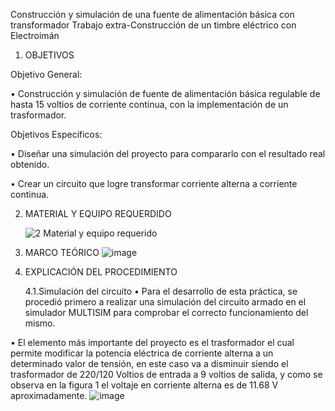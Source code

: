 Construcción y simulación de una fuente de alimentación básica con transformador
Trabajo extra-Construcción de un timbre eléctrico con Electroimán
1. OBJETIVOS

Objetivo General:

•	Construcción y simulación de fuente de alimentación básica regulable de hasta 15 voltios de corriente continua, con la implementación de un trasformador.

Objetivos Específicos:

•	Diseñar una simulación del proyecto para compararlo con el resultado real obtenido.

•	Crear un circuito que logre transformar corriente alterna a corriente continua.

2. MATERIAL Y EQUIPO REQUERDIDO

   ![2 Material y equipo requerido](https://user-images.githubusercontent.com/93946423/156901387-755395fa-05d5-4a6c-a250-17dd4773c651.png)



3. MARCO TEÓRICO
 ![image](https://user-images.githubusercontent.com/93946423/156900213-7ec7abbb-bd49-4d95-b599-d29138f3a89c.png)
 
4. EXPLICACIÓN DEL PROCEDIMIENTO
   
   4.1.Simulación del circuito
•	Para el desarrollo de esta práctica, se procedió primero a realizar una simulación del circuito armado en el simulador MULTISIM para comprobar el correcto funcionamiento del mismo.

•	El elemento más importante del proyecto es el trasformador el cual permite modificar la potencia eléctrica de corriente alterna a un determinado valor de tensión, en este caso va a disminuir siendo el trasformador de 220/120 Voltios de entrada a 9 voltios de salida, y como se observa en la figura 1 el voltaje en corriente alterna es de 11.68 V aproximadamente.
![image](https://user-images.githubusercontent.com/93946423/156902778-2ecc6076-7588-4464-920b-93232c159c34.png)

